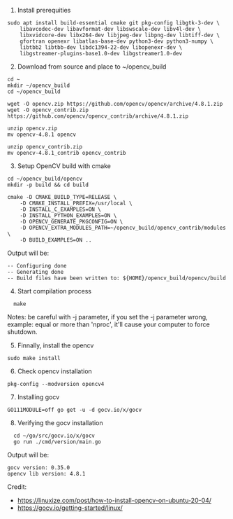 1. Install prerequities
```
sudo apt install build-essential cmake git pkg-config libgtk-3-dev \
    libavcodec-dev libavformat-dev libswscale-dev libv4l-dev \
    libxvidcore-dev libx264-dev libjpeg-dev libpng-dev libtiff-dev \
    gfortran openexr libatlas-base-dev python3-dev python3-numpy \
    libtbb2 libtbb-dev libdc1394-22-dev libopenexr-dev \
    libgstreamer-plugins-base1.0-dev libgstreamer1.0-dev
```

2. Download from source and place to ~/opencv_build
```
cd ~
mkdir ~/opencv_build
cd ~/opencv_build

wget -O opencv.zip https://github.com/opencv/opencv/archive/4.8.1.zip
wget -O opencv_contrib.zip https://github.com/opencv/opencv_contrib/archive/4.8.1.zip

unzip opencv.zip
mv opencv-4.8.1 opencv

unzip opencv_contrib.zip
mv opencv-4.8.1_contrib opencv_contrib
```

3. Setup OpenCV build with cmake
```
cd ~/opencv_build/opencv
mkdir -p build && cd build

cmake -D CMAKE_BUILD_TYPE=RELEASE \
    -D CMAKE_INSTALL_PREFIX=/usr/local \
    -D INSTALL_C_EXAMPLES=ON \
    -D INSTALL_PYTHON_EXAMPLES=ON \
    -D OPENCV_GENERATE_PKGCONFIG=ON \
    -D OPENCV_EXTRA_MODULES_PATH=~/opencv_build/opencv_contrib/modules \
    -D BUILD_EXAMPLES=ON ..
```

Output will be:
```
-- Configuring done
-- Generating done
-- Build files have been written to: ${HOME}/opencv_build/opencv/build
```

4. Start compilation process
```
  make 
```
Notes: be careful with -j parameter, if you set the -j parameter wrong, example: equal or more than 'nproc', it'll cause your computer to force shutdown. 

5. Finnally, install the opencv
```
sudo make install
```

6. Check opencv installation
```
pkg-config --modversion opencv4
```

7. Installing gocv
```
GO111MODULE=off go get -u -d gocv.io/x/gocv
```

8. Verifying the gocv installation
```
  cd ~/go/src/gocv.io/x/gocv
  go run ./cmd/version/main.go
```

Output will be:
```
gocv version: 0.35.0
opencv lib version: 4.8.1
```

Credit:
- https://linuxize.com/post/how-to-install-opencv-on-ubuntu-20-04/
- https://gocv.io/getting-started/linux/
